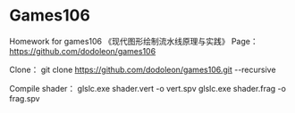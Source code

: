 # Games106
Homework for games106 《现代图形绘制流水线原理与实践》 Page：https://github.com/dodoleon/games106


Clone：
git clone https://github.com/dodoleon/games106.git --recursive

Compile shader：
glslc.exe shader.vert -o vert.spv
glslc.exe shader.frag -o frag.spv
